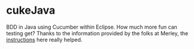 cukeJava
========

BDD in Java using Cucumber within Eclipse. How much more fun can testing get? Thanks to the information provided by the folks at Merley, the [instructions][guide] here really helped.


[guide]: http://www.merleysoftware.co.uk/uploads/1/7/4/3/17436105/eclipse_maven_cucumber_setup.doc
